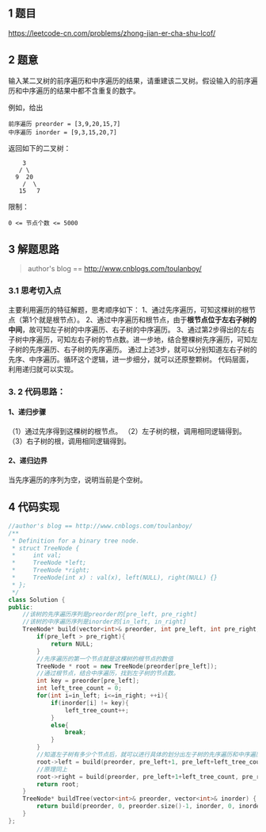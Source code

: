 ## 1 题目

https://leetcode-cn.com/problems/zhong-jian-er-cha-shu-lcof/

## 2 题意

输入某二叉树的前序遍历和中序遍历的结果，请重建该二叉树。假设输入的前序遍历和中序遍历的结果中都不含重复的数字。

例如，给出
```
前序遍历 preorder = [3,9,20,15,7]
中序遍历 inorder = [9,3,15,20,7]
```

返回如下的二叉树：
```
    3
   / \
  9  20
    /  \
   15   7
```

限制：

`0 <= 节点个数 <= 5000`



## 3 解题思路

>  author's blog == http://www.cnblogs.com/toulanboy/

### 3.1 思考切入点
主要利用遍历的特征解题，思考顺序如下：
1、通过先序遍历，可知这棵树的根节点（第1个就是根节点）。
2、通过中序遍历和根节点，由于**根节点位于左右子树的中间**，故可知左子树的中序遍历、右子树的中序遍历。
3、通过第2步得出的左右子树中序遍历，可知左右子树的节点数。进一步地，结合整棵树先序遍历，可知左子树的先序遍历、右子树的先序遍历。
通过上述3步，就可以分别知道左右子树的先序、中序遍历。循环这个逻辑，进一步细分，就可以还原整颗树。
代码层面，利用递归就可以实现。

### 3. 2 代码思路：
#### 1、递归步骤
（1）通过先序得到这棵树的根节点。
（2）左子树的根，调用相同逻辑得到。
（3）右子树的根，调用相同逻辑得到。

#### 2、递归边界

当先序遍历的序列为空，说明当前是个空树。



## 4 代码实现

```c++
//author's blog == http://www.cnblogs.com/toulanboy/
/**
 * Definition for a binary tree node.
 * struct TreeNode {
 *     int val;
 *     TreeNode *left;
 *     TreeNode *right;
 *     TreeNode(int x) : val(x), left(NULL), right(NULL) {}
 * };
 */
class Solution {
public:
    //该树的先序遍历序列是preorder的[pre_left, pre_right]
    //该树的中序遍历序列是inorder的[in_left, in_right]
    TreeNode* build(vector<int>& preorder, int pre_left, int pre_right, vector<int>& inorder, int in_left, int in_right) {
        if(pre_left > pre_right){
            return NULL;
        }
        //先序遍历的第一个节点就是这棵树的根节点的数值
        TreeNode * root = new TreeNode(preorder[pre_left]);
        //通过根节点，结合中序遍历，找到左子树的节点数。
        int key = preorder[pre_left];
        int left_tree_count = 0;
        for(int i=in_left; i<=in_right; ++i){
            if(inorder[i] != key){
                left_tree_count++;
            }
            else{
                break;
            }
        }
        //知道左子树有多少个节点后，就可以进行具体的划分出左子树的先序遍历和中序遍历序列
        root->left = build(preorder, pre_left+1, pre_left+left_tree_count, inorder, in_left, in_left+left_tree_count-1);
        //原理同上
        root->right = build(preorder, pre_left+1+left_tree_count, pre_right, inorder, in_left+left_tree_count+1, in_right);
        return root;
    }
    TreeNode* buildTree(vector<int>& preorder, vector<int>& inorder) {
        return build(preorder, 0, preorder.size()-1, inorder, 0, inorder.size()-1);
    }
};
```




